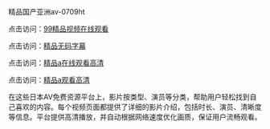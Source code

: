 精品国产亚洲av-0709ht

点击访问：<a href="https://heiliaozj3tjd.pages.dev">99精品视频在线观看</a>

点击访问：<a href="https://heiliaoe8ajia.pages.dev">精品无码字幕</a>

点击访问：<a href="https://heiliaoxqkkct.pages.dev">精品a在线观看高清</a>

点击访问：<a href="https://heiliaoxwd5i8.pages.dev">精品a观看高清</a>

在这些日本AV免费资源平台上，影片按类型、演员等分类，帮助用户轻松找到自己喜欢的内容。每个视频页面都提供了详细的影片介绍，包括时长、演员、清晰度等信息。平台提供高清播放，并自动根据网络速度优化画质，保证用户流畅观看。

<span style="display:none;">[Canonical link](）</span>
